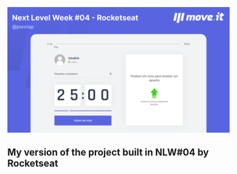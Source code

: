 ![image](./README_img/Move.it_main.png)

## My version of the project built in NLW#04 by Rocketseat
